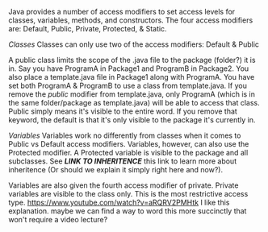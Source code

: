 Java provides a number of access modifiers to set access levels for classes, variables, methods, and constructors. 
The four access modifiers are: Default, Public, Private, Protected, & Static. 

*Classes*
Classes can only use two of the access modifiers: Default & Public

A public class limits the scope of the .java file to the package (folder?) it is in. Say you have ProgramA in Package1 and ProgramB in Package2. You also place a template.java file in Package1 along with ProgramA. You have set both ProgramA & ProgramB to use a class from template.java. If you remove the *public* modifier from template.java, only ProgramA (which is in the same folder/package as template.java) will be able to access that class. Public simply means it's visible to the entire word. If you remove that keyword, the default is that it's only visible to the package it's currently in. 

*Variables*
Variables work no differently from classes when it comes to Public vs Default access modifiers. Variables, however, can also use the Protected modifier. A Protected variable is visible to the package and all subclasses. See ***LINK TO INHERITENCE*** this link to learn more about inheritence (Or should we explain it simply right here and now?). 

Variables are also given the fourth access modifier of private. Private variables are visible to the class only. This is the most restrictive access type. 
https://www.youtube.com/watch?v=aRQRV2PMHtk
I like this explanation. maybe we can find a way to word this more succinctly that won't require a video lecture?
